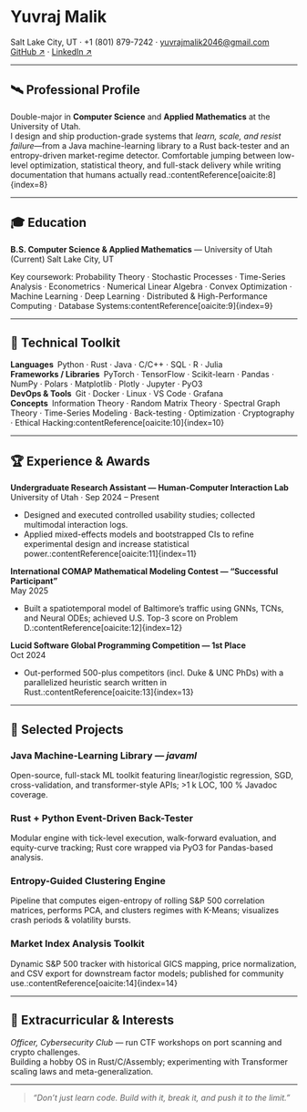 # **Yuvraj Malik**
Salt Lake City, UT · +1 (801) 879-7242 · yuvrajmalik2046@gmail.com  
[GitHub ↗](https://github.com/developer-2046) · [LinkedIn ↗](https://www.linkedin.com/in/yuvrajmalik/)

---

## 🛰️ Professional Profile
Double-major in **Computer Science** and **Applied Mathematics** at the University of Utah.  
I design and ship production-grade systems that *learn, scale, and resist failure*—from a Java machine-learning library to a Rust back-tester and an entropy-driven market-regime detector. Comfortable jumping between low-level optimization, statistical theory, and full-stack delivery while writing documentation that humans actually read.:contentReference[oaicite:8]{index=8}

---

## 🎓 Education
**B.S. Computer Science & Applied Mathematics** — University of Utah (Current)
Salt Lake City, UT  

Key coursework: Probability Theory · Stochastic Processes · Time-Series Analysis · Econometrics · Numerical Linear Algebra · Convex Optimization · Machine Learning · Deep Learning · Distributed & High-Performance Computing · Database Systems:contentReference[oaicite:9]{index=9}  

---

## 🔧 Technical Toolkit
**Languages** Python · Rust · Java · C/C++ · SQL · R · Julia  
**Frameworks / Libraries** PyTorch · TensorFlow · Scikit-learn · Pandas · NumPy · Polars · Matplotlib · Plotly · Jupyter · PyO3  
**DevOps & Tools** Git · Docker · Linux · VS Code · Grafana  
**Concepts** Information Theory · Random Matrix Theory · Spectral Graph Theory · Time-Series Modeling · Back-testing · Optimization · Cryptography · Ethical Hacking:contentReference[oaicite:10]{index=10}  

---

## 🏆 Experience & Awards
**Undergraduate Research Assistant — Human-Computer Interaction Lab**  
University of Utah · Sep 2024 – Present  
* Designed and executed controlled usability studies; collected multimodal interaction logs.  
* Applied mixed-effects models and bootstrapped CIs to refine experimental design and increase statistical power.:contentReference[oaicite:11]{index=11}  

**International COMAP Mathematical Modeling Contest — “Successful Participant”**  
May 2025  
* Built a spatiotemporal model of Baltimore’s traffic using GNNs, TCNs, and Neural ODEs; achieved U.S. Top-3 score on Problem D.:contentReference[oaicite:12]{index=12}  

**Lucid Software Global Programming Competition — 1st Place**  
Oct 2024  
* Out-performed 500-plus competitors (incl. Duke & UNC PhDs) with a parallelized heuristic search written in Rust.:contentReference[oaicite:13]{index=13}  

---

## 🚀 Selected Projects
### Java Machine-Learning Library — *javaml*
Open-source, full-stack ML toolkit featuring linear/logistic regression, SGD, cross-validation, and transformer-style APIs; >1 k LOC, 100 % Javadoc coverage.  

### Rust + Python Event-Driven Back-Tester
Modular engine with tick-level execution, walk-forward evaluation, and equity-curve tracking; Rust core wrapped via PyO3 for Pandas-based analysis.  

### Entropy-Guided Clustering Engine
Pipeline that computes eigen-entropy of rolling S&P 500 correlation matrices, performs PCA, and clusters regimes with K-Means; visualizes crash periods & volatility bursts.  

### Market Index Analysis Toolkit
Dynamic S&P 500 tracker with historical GICS mapping, price normalization, and CSV export for downstream factor models; published for community use.:contentReference[oaicite:14]{index=14}  

---

## 🌱 Extracurricular & Interests
*Officer, Cybersecurity Club* — run CTF workshops on port scanning and crypto challenges.  
Building a hobby OS in Rust/C/Assembly; experimenting with Transformer scaling laws and meta-generalization.  

---

> *“Don’t just learn code. Build with it, break it, and push it to the limit.”*
